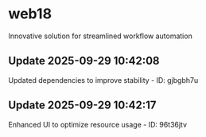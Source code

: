 # web18
Innovative solution for streamlined workflow automation

## Update 2025-09-29 10:42:08
Updated dependencies to improve stability - ID: gjbgbh7u


## Update 2025-09-29 10:42:17
Enhanced UI to optimize resource usage - ID: 96t36jtv


